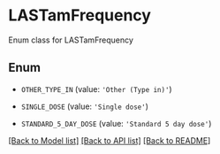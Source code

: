 # LASTamFrequency

Enum class for LASTamFrequency

## Enum

* `OTHER_TYPE_IN` (value: `'Other (Type in)'`)

* `SINGLE_DOSE` (value: `'Single dose'`)

* `STANDARD_5_DAY_DOSE` (value: `'Standard 5 day dose'`)

[[Back to Model list]](../README.md#documentation-for-models) [[Back to API list]](../README.md#documentation-for-api-endpoints) [[Back to README]](../README.md)


